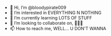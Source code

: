 - 👋 Hi, I’m @bloodypirate009
- 👀 I’m interested in EVERYTHING N NOTHING
- 🌱 I’m currently learning LOTS OF STUFF
- 💞️ I’m looking to collaborate on, 🤔🤔🤔
- 📫 How to reach me, WELL... U DON'T WANNA

<!---
blooypirate009/blooypirate009 is a ✨ special ✨ repository because its `README.md` (this file) appears on your GitHub profile.
You can click the Preview link to take a look at your changes.
--->
